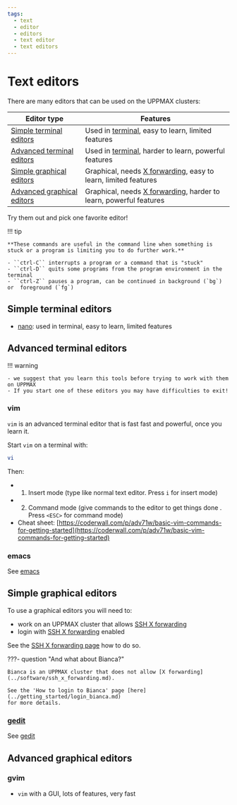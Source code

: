 ```yaml
---
tags:
  - text
  - editor
  - editors
  - text editor
  - text editors
---
```


# Text editors

There are many editors that can be used on the UPPMAX clusters:

Editor type                                                 |Features
------------------------------------------------------------|-----------------------------------------------------
[Simple terminal editors](#simple-terminal-editors)         |Used in [terminal](../software/terminal.md), easy to learn, limited features
[Advanced terminal editors](#advanced-terminal-editors)     |Used in [terminal](../software/terminal.md), harder to learn, powerful features
[Simple graphical editors](#simple-graphical-editors)       |Graphical, needs [X forwarding](../software/ssh_x_forwarding.md), easy to learn, limited features
[Advanced graphical editors](#advanced-graphical-editors)   |Graphical, needs [X forwarding](../software/ssh_x_forwarding.md), harder to learn, powerful features

Try them out and pick one favorite editor!

!!! tip

    **These commands are useful in the command line when something is stuck or a program is limiting you to do further work.**

    - ``ctrl-C`` interrupts a program or a command that is "stuck"
    - ``ctrl-D`` quits some programs from the program environment in the terminal
    - ``ctrl-Z`` pauses a program, can be continued in background (`bg`) or  foreground (`fg`)

## Simple terminal editors

- [nano](nano.md): used in terminal, easy to learn, limited features

## Advanced terminal editors

!!! warning

    - we suggest that you learn this tools before trying to work with them on UPPMAX
    - If you start one of these editors you may have difficulties to exit!

### vim

`vim` is an advanced terminal editor that is fast fast and powerful, once you learn it.

Start `vim` on a terminal with:

```bash
vi
```

Then:

- 1. Insert mode (type like normal text editor. Press ``i`` for insert mode)
- 2. Command mode (give commands to the editor to get things done . Press `<ESC>` for command mode)
- Cheat sheet: [https://coderwall.com/p/adv71w/basic-vim-commands-for-getting-started](https://coderwall.com/p/adv71w/basic-vim-commands-for-getting-started)

### emacs

See [emacs](../software/emacs.md)

## Simple graphical editors

To use a graphical editors you will need to:

- work on an UPPMAX cluster that allows [SSH X forwarding](../software/ssh_x_forwarding.md)
- login with [SSH X forwarding](../software/ssh_x_forwarding.md) enabled

See the [SSH X forwarding page](../software/ssh_x_forwarding.md) how to do so.

???- question "And what about Bianca?"

    Bianca is an UPPMAX cluster that does not allow [X forwarding](../software/ssh_x_forwarding.md).

    See the 'How to login to Bianca' page [here](../getting_started/login_bianca.md)
    for more details.

### [gedit](gedit.md)

See [gedit](gedit.md)

## Advanced graphical editors

### gvim

- ``vim`` with a GUI, lots of features, very fast
